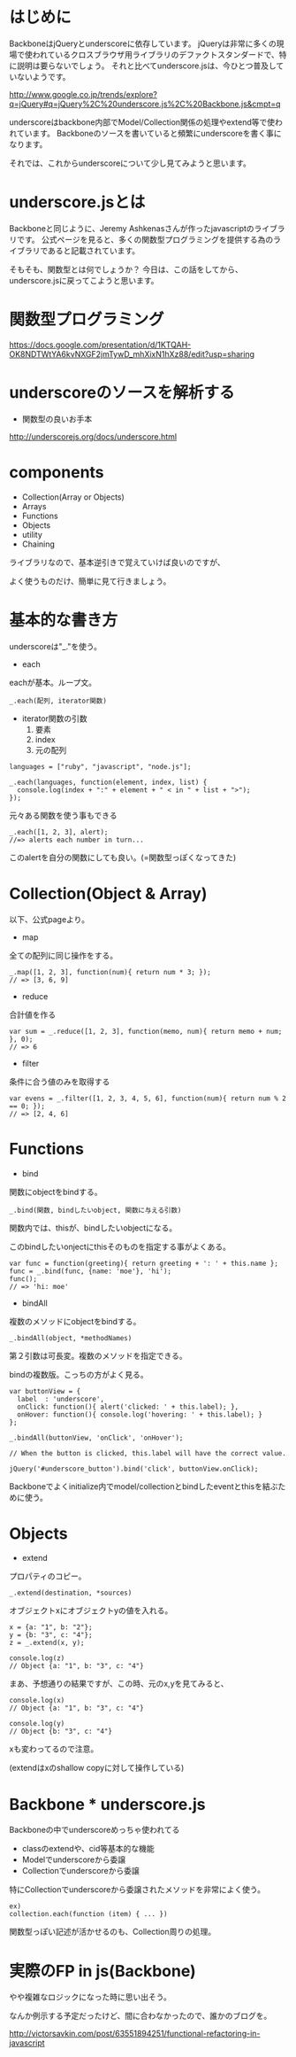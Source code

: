# はじめに

BackboneはjQueryとunderscoreに依存しています。
jQueryは非常に多くの現場で使われているクロスブラウザ用ライブラリのデファクトスタンダードで、特に説明は要らないでしょう。
それと比べてunderscore.jsは、今ひとつ普及していないようです。

http://www.google.co.jp/trends/explore?q=jQuery#q=jQuery%2C%20underscore.js%2C%20Backbone.js&cmpt=q

underscoreはbackbone内部でModel/Collection関係の処理やextend等で使われています。
Backboneのソースを書いていると頻繁にunderscoreを書く事になります。

それでは、これからunderscoreについて少し見てみようと思います。


# underscore.jsとは

Backboneと同じように、Jeremy Ashkenasさんが作ったjavascriptのライブラリです。
公式ページを見ると、多くの関数型プログラミングを提供する為のライブラリであると記載されています。

そもそも、関数型とは何でしょうか？
今日は、この話をしてから、underscore.jsに戻ってこようと思います。

# 関数型プログラミング

https://docs.google.com/presentation/d/1KTQAH-OK8NDTWtYA6kvNXGF2jmTywD_mhXixN1hXz88/edit?usp=sharing

# underscoreのソースを解析する

- 関数型の良いお手本

http://underscorejs.org/docs/underscore.html

# components

- Collection(Array or Objects)
- Arrays
- Functions
- Objects
- utility
- Chaining

ライブラリなので、基本逆引きで覚えていけば良いのですが、

よく使うものだけ、簡単に見て行きましょう。

# 基本的な書き方

underscoreは"_."を使う。

- each

eachが基本。ループ文。

```
_.each(配列, iterator関数)

```

- iterator関数の引数
  1. 要素
  1. index
  1. 元の配列


```
languages = ["ruby", "javascript", "node.js"];

_.each(languages, function(element, index, list) {
  console.log(index + ":" + element + " < in " + list + ">");
});
```

元々ある関数を使う事もできる

```
_.each([1, 2, 3], alert);
//=> alerts each number in turn...
```

このalertを自分の関数にしても良い。(=関数型っぽくなってきた)

# Collection(Object & Array)

以下、公式pageより。

- map

全ての配列に同じ操作をする。

```
_.map([1, 2, 3], function(num){ return num * 3; });
// => [3, 6, 9]
```

- reduce

合計値を作る

```
var sum = _.reduce([1, 2, 3], function(memo, num){ return memo + num; }, 0);
// => 6
```

- filter

条件に合う値のみを取得する

```
var evens = _.filter([1, 2, 3, 4, 5, 6], function(num){ return num % 2 == 0; });
// => [2, 4, 6]
```


# Functions

- bind

関数にobjectをbindする。

```
_.bind(関数, bindしたいobject, 関数に与える引数)
```

関数内では、thisが、bindしたいobjectになる。

このbindしたいonjectにthisそのものを指定する事がよくある。

```
var func = function(greeting){ return greeting + ': ' + this.name };
func = _.bind(func, {name: 'moe'}, 'hi');
func();
// => 'hi: moe'
```

- bindAll

複数のメソッドにobjectをbindする。

```
_.bindAll(object, *methodNames)
```

第２引数は可長変。複数のメソッドを指定できる。

bindの複数版。こっちの方がよく見る。

```
var buttonView = {
  label  : 'underscore',
  onClick: function(){ alert('clicked: ' + this.label); },
  onHover: function(){ console.log('hovering: ' + this.label); }
};

_.bindAll(buttonView, 'onClick', 'onHover');

// When the button is clicked, this.label will have the correct value.

jQuery('#underscore_button').bind('click', buttonView.onClick);
```

Backboneでよくinitialize内でmodel/collectionとbindしたeventとthisを結ぶために使う。


# Objects

- extend

プロパティのコピー。

```
_.extend(destination, *sources)
```

オブジェクトxにオブジェクトyの値を入れる。

```
x = {a: "1", b: "2"};
y = {b: "3", c: "4"};
z = _.extend(x, y);

console.log(z)
// Object {a: "1", b: "3", c: "4"}
```

まあ、予想通りの結果ですが、この時、元のx,yを見てみると、

```
console.log(x)
// Object {a: "1", b: "3", c: "4"}

console.log(y)
// Object {b: "3", c: "4"}
```

xも変わってるので注意。

(extendはxのshallow copyに対して操作している)

# Backbone * underscore.js

Backboneの中でunderscoreめっちゃ使われてる

- classのextendや、cid等基本的な機能
- Modelでunderscoreから委譲
- Collectionでunderscoreから委譲

特にCollectionでunderscoreから委譲されたメソッドを非常によく使う。

```
ex)
collection.each(function (item) { ... })
```

関数型っぽい記述が活かせるのも、Collection周りの処理。

# 実際のFP in js(Backbone)

やや複雑なロジックになった時に思い出そう。

なんか例示する予定だったけど、間に合わなかったので、誰かのブログを。

http://victorsavkin.com/post/63551894251/functional-refactoring-in-javascript


